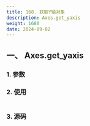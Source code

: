 ```yaml
---
title: 168. 获取Y轴对象
description: Axes.get_yaxis
weight: 1680
date: 2024-09-02
---
```

<style>
th, td {
  border: 1px solid rgb(190, 190, 190);
}
</style>


## 一、 Axes.get_yaxis


### 1. 参数




### 2. 使用



```python


```


### 3. 源码
```python

```




